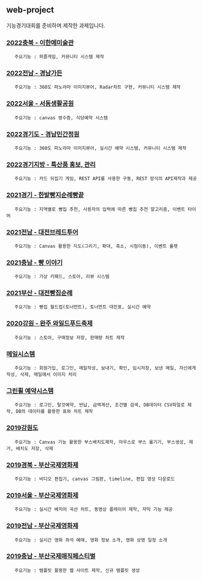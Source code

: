 ## web-project
기능경기대회를 준비하며 제작한 과제입니다.

### [2022충북 - 이한메미술관](https://github.com/jyh08024/web-project/tree/main/2022%EB%85%84%EB%8F%84/%EC%A0%84%EA%B5%AD/%EC%B6%A9%EB%B6%81) 
       주요기능 : 퍼즐게임, 커뮤니티 시스템 제작

### [2022전남 - 경남가든](https://github.com/jyh08024/web-project/tree/main/2022%EB%85%84%EB%8F%84/%EC%A0%84%EA%B5%AD/%EC%A0%84%EB%82%A8) 
       주요기능 : 360도 파노라마 이미지뷰어, Radar차트 구현, 커뮤니티 시스템 제작
       
### [2022서울 - 서동생활공원](https://github.com/jyh08024/web-project/tree/main/2022%EB%85%84%EB%8F%84/%EC%A0%84%EA%B5%AD/%EC%84%9C%EC%9A%B8) 
       주요기능 : canvas 영수증, 식당예약 시스템

### [2022경기도 - 경남민간정원](https://github.com/jyh08024/web-project/tree/main/2022%EB%85%84%EB%8F%84/%EC%A0%84%EA%B5%AD/%EA%B2%BD%EA%B8%B0) 
       주요기능 : 360도 파노라마 이미지뷰어, 실시간 예약 시스템, 커뮤니티 시스템 제작 

### [2022경기지방 - 특산품 홍보, 관리](https://github.com/jyh08024/web-project/tree/main/2022%EB%85%84%EB%8F%84/%EC%A7%80%EB%B0%A9) 
       주요기능 : 카드 뒤집기 게임, REST API를 사용한 구동, REST 방식의 API제작과 제공

### [2021경기 - 한밭빵지순례빵끝](https://github.com/jyh08024/web-project/tree/main/2021%EC%A0%84%EA%B5%AD%EB%8C%80%ED%9A%8C/%EA%B2%BD%EA%B8%B0%EB%8F%84) 
       주요기능 : 지역별로 빵집 추천, 사용자의 입력에 따른 빵집 추천 알고리즘, 이벤트 타이머

### [2021전남 - 대전브레드투어](https://github.com/jyh08024/web-project/tree/main/2021%EC%A0%84%EA%B5%AD%EB%8C%80%ED%9A%8C/%EC%A0%84%EB%82%A8) 
       주요기능 : Canvas 활용한 지도(그리기, 확대, 축소, 시점이동), 이벤트 룰렛
       
### [2021충남 - 빵 이야기](https://github.com/jyh08024/web-project/tree/main/2021%EC%A0%84%EA%B5%AD%EB%8C%80%ED%9A%8C/%EC%B6%A9%EB%82%A8) 
       주요기능 : 가상 키패드, 스토어, 리뷰 시스템
       
### [2021부산 - 대전빵집순례](https://github.com/jyh08024/web-project/tree/main/2021%EC%A0%84%EA%B5%AD%EB%8C%80%ED%9A%8C/%EB%B6%80%EC%82%B0) 
       주요기능 : 빵집 월드컵(토너먼트), 토너먼트 대진표, 실시간 예약

### [2020강원 - 완주 와일드푸드축제](https://github.com/jyh08024/web-project/tree/main/2020%EC%A0%84%EA%B5%AD%EB%8C%80%ED%9A%8C/%EA%B0%95%EC%9B%90%EB%8F%84) 
       주요기능 : 스토어, 구매정보 저장, 판매량 차트 제작

### [메일시스템](https://github.com/jyh08024/web-project/tree/main/%EB%82%B4%EB%B6%80%EB%A9%94%EC%9D%BC%EC%8B%9C%EC%8A%A4%ED%85%9C) 
       주요기능 : 회원가입, 로그인, 메일작성, 보내기, 확인, 임시저장, 보낸 메일, 자신에게 작성, 삭제, 메일에서 이미지 처리

### [그린휠 예약시스템](https://github.com/jyh08024/web-project/tree/main/%EA%B7%B8%EB%A6%B0%ED%9C%A0%20%EC%98%88%EC%95%BD%EC%8B%9C%EC%8A%A4%ED%85%9C) 
       주요기능 : 로그인, 탈것예약, 반납, 금액계산, 조건별 검색, DB데이터 CSV파일로 제작, DB의 데이터를 활용한 표와 차트 제작

### [2019강원도](https://github.com/jyh08024/web-project/tree/main/2019%EC%A0%84%EA%B5%AD%EB%8C%80%ED%9A%8C/%EA%B0%95%EC%9B%90) 
       주요기능 : Canvas 기능 활용한 부스배치도제작, 마우스로 부스 옮기기, 부스생성, 제거, 배치도 저장, 삭제 
       
### [2019경북 - 부산국제영화제](https://github.com/jyh08024/web-project/tree/main/2019%EC%A0%84%EA%B5%AD%EB%8C%80%ED%9A%8C/%EA%B2%BD%EB%B6%81) 
       주요기능 : 비디오 편집기, canvas 그림판, timeline, 편집 영상 다운로드
       
### [2019서울 - 부산국제영화제](https://github.com/jyh08024/web-project/tree/main/2019%EC%A0%84%EA%B5%AD%EB%8C%80%ED%9A%8C/%EC%84%9C%EC%9A%B8) 
       주요기능 : 실시간 베지어 곡선 차트, 동영상 플레이어 제작, 자막 기능 제공
       
### [2019전남 - 부산국제영화제](https://github.com/jyh08024/web-project/tree/main/2019%EC%A0%84%EA%B5%AD%EB%8C%80%ED%9A%8C/%EC%A0%84%EB%82%A8) 
       주요기능 : 실시간 영화 좌석 예매, 영화 정보 소개, 영화 상영 일정 소개

### [2019충남 - 부산국제매직페스티벌](https://github.com/jyh08024/web-project/tree/main/2019%EC%A0%84%EA%B5%AD%EB%8C%80%ED%9A%8C/%EC%B6%A9%EB%82%A8) 
       주요기능 : 템플릿 활용한 웹 사이트 제작, 신규 템플릿 생성
